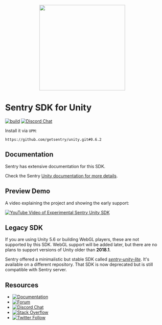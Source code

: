 <p align="center">
  <a href="https://sentry.io" target="_blank" align="center">
    <img src="https://sentry-brand.storage.googleapis.com/sentry-logo-black.png" width="280">
  </a>
  <br />
</p>

Sentry SDK for Unity
===========

[![build](https://github.com/getsentry/sentry-unity/workflows/CI/badge.svg?branch=main)](https://github.com/getsentry/sentry-unity/actions?query=branch%3Amain)
[![Discord Chat](https://img.shields.io/discord/621778831602221064?logo=discord&logoColor=ffffff&color=7389D8)](https://discord.gg/PXa5Apfe7K)

Install it via `UPM`:
```
https://github.com/getsentry/unity.git#0.6.2
```

## Documentation

Sentry has extensive documentation for this SDK.

Check the Sentry [Unity documentation for more details](https://docs.sentry.io/platforms/unity/).


## Preview Demo

A video explaining the project and showing the early support:

[![YouTube Video of Experimental Sentry Unity SDK](https://img.youtube.com/vi/bHc4QMlV8bM/0.jpg)](https://www.youtube.com/watch?v=bHc4QMlV8bM)

## Legacy SDK

If you are using Unity 5.6 or building WebGL players, these are not supported by this SDK. WebGL support will be added later, but there are no plans to support versions of Unity older than **2018.1**.

Sentry offered a minimalistic but stable SDK called [_sentry-unity-lite_](https://github.com/getsentry/sentry-unity-lite). It's available on a different repository. That SDK is now deprecated but is still compatible with Sentry server.

## Resources

* [![Documentation](https://img.shields.io/badge/documentation-sentry.io-green.svg)](https://docs.sentry.io/platforms/unity/)
* [![Forum](https://img.shields.io/badge/forum-sentry-green.svg)](https://forum.sentry.io/c/sdks)
* [![Discord Chat](https://img.shields.io/discord/621778831602221064?logo=discord&logoColor=ffffff&color=7389D8)](https://discord.gg/PXa5Apfe7K)  
* [![Stack Overflow](https://img.shields.io/badge/stack%20overflow-sentry-green.svg)](http://stackoverflow.com/questions/tagged/sentry)
* [![Twitter Follow](https://img.shields.io/twitter/follow/getsentry?label=getsentry&style=social)](https://twitter.com/intent/follow?screen_name=getsentry)
